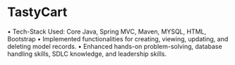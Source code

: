 # TastyCart
• Tech-Stack Used: Core Java, Spring MVC, Maven, MYSQL, HTML, Bootstrap
• Implemented functionalities for creating, viewing, updating, and deleting model records.
• Enhanced hands-on problem-solving, database handling skills, SDLC knowledge, and leadership skills.
